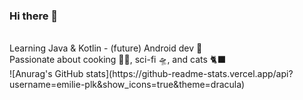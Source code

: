 ### Hi there 👋
<br>
Learning Java & Kotlin - (future) Android dev 📱<br>
Passionate about cooking 🍜🥞, sci-fi 🛸, and cats 🐈‍⬛ 
<br>
![Anurag's GitHub stats](https://github-readme-stats.vercel.app/api?username=emilie-plk&show_icons=true&theme=dracula)
